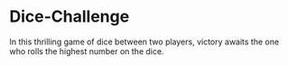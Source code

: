 # Dice-Challenge
 In this thrilling game of dice between two players, victory awaits the one who rolls the highest number on the dice.
